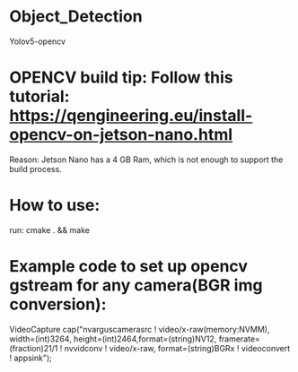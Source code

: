 # Object_Detection
Yolov5-opencv
# OPENCV build tip: Follow this tutorial: https://qengineering.eu/install-opencv-on-jetson-nano.html
Reason: Jetson Nano has a 4 GB Ram, which is not enough to support the build process.
# How to use:
run: cmake . && make
# Example code to set up opencv gstream for any camera(BGR img conversion):
VideoCapture cap("nvarguscamerasrc ! video/x-raw(memory:NVMM), width=(int)3264, height=(int)2464,format=(string)NV12, framerate=(fraction)21/1 ! nvvidconv ! video/x-raw, format=(string)BGRx ! videoconvert ! appsink");
